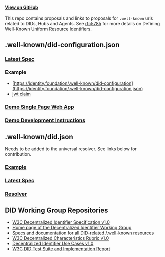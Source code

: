 #### [View on GitHub](https://github.com/decentralized-identity/.well-known)

This repo contains proposals and links to proposals for `.well-known` uris related to DIDs, Hubs and Agents. See [rfc5785](https://tools.ietf.org/html/rfc5785) for more details on Defining Well-Known Uniform Resource Identifiers.

## .well-known/did-configuration.json

### [Latest Spec](https://identity.foundation/.well-known/resources/did-configuration/)

### Example

- [https://identity.foundation/.well-known/did-configuration](https://identity.foundation/.well-known/did-configuration.json)
- [jwt claim](https://jwt.io/#debugger-io?token=eyJhbGciOiJFUzI1NksiLCJraWQiOiJKVXZwbGxNRVlVWjJqb081OVVOdWlfWFlEcXhWcWlGTExBSjhrbFd1UEJ3In0.eyJpc3MiOiJkaWQ6YnRjcjp4eGNsLWx6cHEtcTgzYS0wZDUiLCJkb21haW4iOiJpZGVudGl0eS5mb3VuZGF0aW9uIiwiZXhwIjoxOTI4OTI2NTM3LCJpYXQiOjE1Njg5MzAxMzd9.bRBpvbbAwgDS__7TMXX9dDlIDWWRpFXiBQy3kh6HVxBa8DLV6hirQj5Wq-GvFYAb_PrsF8SxhaxPFr1CrbNggQ)

### [Demo Single Page Web App](https://identity.foundation/.well-known/resources/did-configuration/demo/build/index.html)

### [Demo Development Instructions](./resources/did-configuration/demo/README.md)

## .well-known/did.json

Needs to be added to the universal resolver. See links below for contribution.

### [Example](https://identity.foundation/.well-known/did.json)

### [Latest Spec](https://github.com/w3c-ccg/did-method-web)

### [Resolver](https://github.com/decentralized-identity/web-did-resolver)

## DID Working Group Repositories

* [W3C Decentralized Identifier Specification v1.0](https://github.com/w3c/did-core)
* [Home page of the Decentralized Identifier Working Group](https://github.com/w3c/did-wg)
* [Specs and documentation for all DID-related /.well-known resources](https://github.com/decentralized-identity/.well-known)
* [W3C Decentralized Characteristics Rubric v1.0](https://github.com/w3c/did-rubric)
* [Decentralized Identifier Use Cases v1.0](https://github.com/w3c/did-use-cases)
* [W3C DID Test Suite and Implementation Report](https://github.com/w3c/did-test-suite)
